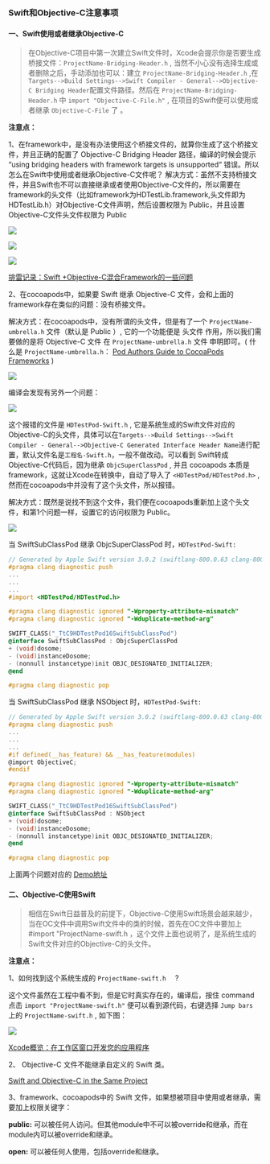 ### Swift和Objective-C注意事项

#### 一、Swift使用或者继承Objective-C

> 在Objective-C项目中第一次建立Swift文件时，Xcode会提示你是否要生成桥接文件：`ProjectName-Bridging-Header.h` , 当然不小心没有选择生成或者删除之后，手动添加也可以：建立 `ProjectName-Bridging-Header.h` ,在 `Targets-->Build Settings-->Swift Compiler - General-->Objective-C Bridging Header`配置文件路径。然后在 `ProjectName-Bridging-Header.h` 中 `import "Objective-C-File.h"` , 在项目的Swift便可以使用或者继承 `Objective-C-File` 了 。

**注意点：**

1、在framework中，是没有办法使用这个桥接文件的，就算你生成了这个桥接文件，并且正确的配置了 Objective-C Bridging Header 路径，编译的时候会提示 “using bridging headers with framework targets is unsupported“ 错误。所以怎么在Swift中使用或者继承Objective-C文件呢？
解决方式：虽然不支持桥接文件，并且Swift也不可以直接继承或者使用Objective-C文件的，所以需要在framework的头文件（比如framework为HDTestLib.framework,头文件即为HDTestLib.h）对Objective-C文件声明，然后设置权限为 Public，并且设置Objective-C文件头文件权限为 Public

![](http://7xqhx8.com1.z0.glb.clouddn.com/swift_oc1.png) 

![](http://7xqhx8.com1.z0.glb.clouddn.com/swift_oc2.png) 

![](http://7xqhx8.com1.z0.glb.clouddn.com/swift_oc3.png) 



[排雷记录：Swift +Objective-C混合Framework的一些问题](http://blog.csdn.net/cooldragon/article/details/50172649) 



2、在cocoapods中，如果要 Swift 继承 Objective-C 文件，会和上面的framework存在类似的问题：没有桥接文件。

解决方式：在cocoapods中，没有所谓的头文件，但是有了一个 `ProjectName-umbrella.h` 文件（默认是 Public ）, 它的一个功能便是 头文件 作用，所以我们需要做的是将 Objective-C 文件 在  `ProjectName-umbrella.h` 文件 申明即可。( 什么是  `ProjectName-umbrella.h`：  [Pod Authors Guide to CocoaPods Frameworks](http://blog.cocoapods.org/Pod-Authors-Guide-to-CocoaPods-Frameworks/) ) 

![](http://7xqhx8.com1.z0.glb.clouddn.com/swift_oc4.png) 

编译会发现有另外一个问题：

![](http://7xqhx8.com1.z0.glb.clouddn.com/swift_oc5.png) 

这个报错的文件是 `HDTestPod-Swift.h` , 它是系统生成的Swift文件对应的Objective-C的头文件，具体可以在`Targets-->Build Settings-->Swift Compiler - General-->Objective-C Generated Interface Header Name`进行配置，默认文件名是`工程名-Swift.h`，一般不做改动。可以看到 Swift转成Objective-C代码后，因为继承 `ObjcSuperClassPod` , 并且 cocoapods 本质是framework，这就让Xcode在转换中，自动了导入了 `<HDTestPod/HDTestPod.h>` , 然而在cocoapods中并没有了这个头文件，所以报错。

解决方式：既然是说找不到这个文件，我们便在cocoapods重新加上这个头文件，和第1个问题一样，设置它的访问权限为 Public。

![](http://7xqhx8.com1.z0.glb.clouddn.com/swift_oc6.png) 



当 SwiftSubClassPod 继承 ObjcSuperClassPod 时，`HDTestPod-Swift:` 

```objective-c
// Generated by Apple Swift version 3.0.2 (swiftlang-800.0.63 clang-800.0.42.1)
#pragma clang diagnostic push
...
...
...
#import <HDTestPod/HDTestPod.h>

#pragma clang diagnostic ignored "-Wproperty-attribute-mismatch"
#pragma clang diagnostic ignored "-Wduplicate-method-arg"

SWIFT_CLASS("_TtC9HDTestPod16SwiftSubClassPod")
@interface SwiftSubClassPod : ObjcSuperClassPod
+ (void)dosome;
- (void)instanceDosome;
- (nonnull instancetype)init OBJC_DESIGNATED_INITIALIZER;
@end

#pragma clang diagnostic pop
```

当 SwiftSubClassPod 继承 NSObject 时，`HDTestPod-Swift:` 

```objective-c
// Generated by Apple Swift version 3.0.2 (swiftlang-800.0.63 clang-800.0.42.1)
#pragma clang diagnostic push
...
...
...
#if defined(__has_feature) && __has_feature(modules)
@import ObjectiveC;
#endif

#pragma clang diagnostic ignored "-Wproperty-attribute-mismatch"
#pragma clang diagnostic ignored "-Wduplicate-method-arg"

SWIFT_CLASS("_TtC9HDTestPod16SwiftSubClassPod")
@interface SwiftSubClassPod : NSObject
+ (void)dosome;
- (void)instanceDosome;
- (nonnull instancetype)init OBJC_DESIGNATED_INITIALIZER;
@end

#pragma clang diagnostic pop
```



上面两个问题对应的 [Demo地址](https://github.com/erduoniba/HDSwiftUseOC.git) 



#### 二、Objective-C使用Swift

> 相信在Swift日益普及的前提下，Objective-C使用Swift场景会越来越少，当在OC文件中调用Swift文件中的类的时候，首先在OC文件中要加上 #import "ProjectName-swift.h ，这个文件上面也说明了，是系统生成的Swift文件对应的Objective-C的头文件。

**注意点：**

1、如何找到这个系统生成的 `ProjectName-swift.h  ` ?

这个文件虽然在工程中看不到，但是它时真实存在的，编译后，按住 command 点击 `import "ProjectName-swift.h"` 便可以看到源代码，右键选择 `Jump bars` 上的 `ProjectName-swift.h` , 如下图：

![](http://7xqhx8.com1.z0.glb.clouddn.com/oc_swift.gif) 

[Xcode概览：在工作区窗口开发您的应用程序](http://www.cocoachina.com/ios/20141203/10392.html)



2、    Objective-C 文件不能继承自定义的 Swift 类。

[Swift and Objective-C in the Same Project](https://developer.apple.com/library/content/documentation/Swift/Conceptual/BuildingCocoaApps/MixandMatch.html#//apple_ref/doc/uid/TP40014216-CH10-ID122)



3、framework、cocoapods中的 Swift 文件，如果想被项目中使用或者继承，需要加上权限关键字：

**public:**  可以被任何人访问。但其他module中不可以被override和继承，而在module内可以被override和继承。

**open:**  可以被任何人使用，包括override和继承。











